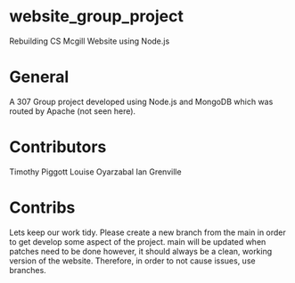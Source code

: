 # website_group_project

Rebuilding CS Mcgill Website using Node.js

# General
A 307 Group project developed using Node.js and MongoDB which was routed by Apache (not seen here).

# Contributors
Timothy Piggott
Louise Oyarzabal
Ian Grenville

# Contribs
Lets keep our work tidy. Please create a new branch from the main in order to get develop some aspect of the project. main will be updated when patches need to be done
however, it should always be a clean, working version of the website. Therefore, in order to not cause issues, use branches.